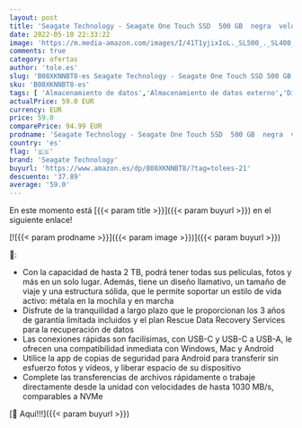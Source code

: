 ```yaml
---
layout: post
title: 'Seagate Technology - Seagate One Touch SSD  500 GB  negra  velocidad de hasta 1030 MB/s  con app para Android  1 año de Mylio Create  4 meses del plan Adobe Creative Cloud Photography y servicios Rescue  STKG500400 '
date: 2022-05-10 22:33:22
image: 'https://m.media-amazon.com/images/I/41T1yjixIoL._SL500_._SL400_.jpg'
comments: true
category: ofertas
author: 'tole.es'
slug: 'B08XKNNBT8-es Seagate Technology - Seagate One Touch SSD 500 GB negra...'
sku: 'B08XKNNBT8-es'
tags: [ 'Almacenamiento de datos','Almacenamiento de datos externo','Discos duros sólidos externos','Informática','android','seagate technology','🇪🇸', ]
actualPrice: 59.0 EUR
currency: EUR
price: 59.0
comparePrice: 94.99 EUR
prodname: 'Seagate Technology - Seagate One Touch SSD  500 GB  negra  velocidad de hasta 1030 MB/s  con app para Android  1 año de Mylio Create  4 meses del plan Adobe Creative Cloud Photography y servicios Rescue  STKG500400 '
country: 'es'
flag: '🇪🇸'
brand: 'Seagate Technology'
buyurl: 'https://www.amazon.es/dp/B08XKNNBT8/?tag=tolees-21'
descuento: '37.89'
average: '59.0'
---
```


En este momento está [{{< param title >}}]({{< param buyurl >}}) en el siguiente enlace!

[![{{< param prodname >}}]({{< param image >}})]({{< param buyurl >}})

🔎:

- Con la capacidad de hasta 2 TB, podrá tener todas sus películas, fotos y más en un solo lugar. Además, tiene un diseño llamativo, un tamaño de viaje y una estructura sólida, que le permite soportar un estilo de vida activo: métala en la mochila y en marcha
- Disfrute de la tranquilidad a largo plazo que le proporcionan los 3 años de garantía limitada incluidos y el plan Rescue Data Recovery Services para la recuperación de datos
- Las conexiones rápidas son facilísimas, con USB-C y USB-C a USB-A, le ofrecen una compatibilidad inmediata con Windows, Mac y Android
- Utilice la app de copias de seguridad para Android para transferir sin esfuerzo fotos y vídeos, y liberar espacio de su dispositivo
- Complete las transferencias de archivos rápidamente o trabaje directamente desde la unidad con velocidades de hasta 1030 MB/s, comparables a NVMe

[🛒 Aquí!!!]({{< param buyurl >}})
